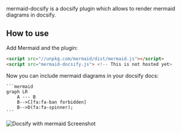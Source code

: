 mermaid-docsify is a docsify plugin which allows to render mermaid diagrams in docsify.

## How to use

Add Mermaid and the plugin:

```html
<script src="//unpkg.com/mermaid/dist/mermaid.js"></script>
<script src="mermaid-docsify.js"> <!-- This is not hosted yet>
```

Now you can include mermaid diagrams in your docsify docs:

    ```mermaid
    graph LR
        A --- B
        B-->C[fa:fa-ban forbidden]
        B-->D(fa:fa-spinner);
    ```

![Docsify with mermaid Screenshot](screenshot.png)

